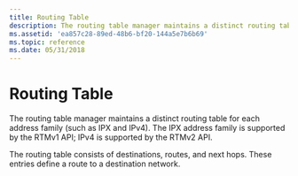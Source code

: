 ```yaml
---
title: Routing Table
description: The routing table manager maintains a distinct routing table for each address family (such as IPX and IPv4). The IPX address family is supported by the RTMv1 API; IPv4 is supported by the RTMv2 API.
ms.assetid: 'ea857c28-89ed-48b6-bf20-144a5e7b6b69'
ms.topic: reference
ms.date: 05/31/2018
---
```


# Routing Table

The routing table manager maintains a distinct routing table for each address family (such as IPX and IPv4). The IPX address family is supported by the RTMv1 API; IPv4 is supported by the RTMv2 API.

The routing table consists of destinations, routes, and next hops. These entries define a route to a destination network.

 

 




